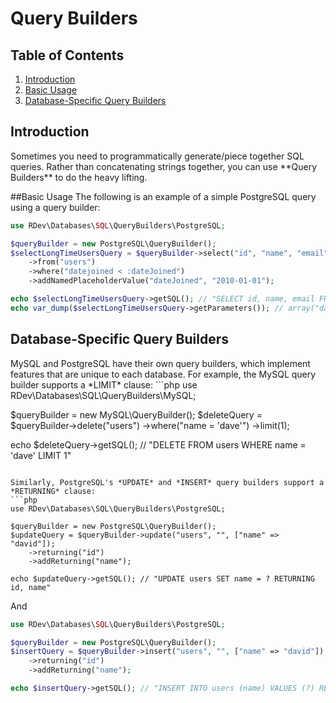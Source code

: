 # Query Builders

## Table of Contents
1. [Introduction](#introduction)
2. [Basic Usage](#basic-usage)
3. [Database-Specific Query Builders](#database-specific-query-builders)

<h2 id="introduction">Introduction</h2>
Sometimes you need to programmatically generate/piece together SQL queries.  Rather than concatenating strings together, you can use **Query Builders** to do the heavy lifting.  

<a id="basic-usage"></a>
##Basic Usage
The following is an example of a simple PostgreSQL query using a query builder:

```php
use RDev\Databases\SQL\QueryBuilders\PostgreSQL;

$queryBuilder = new PostgreSQL\QueryBuilder();
$selectLongTimeUsersQuery = $queryBuilder->select("id", "name", "email")
    ->from("users")
    ->where("datejoined < :dateJoined")
    ->addNamedPlaceholderValue("dateJoined", "2010-01-01");

echo $selectLongTimeUsersQuery->getSQL(); // "SELECT id, name, email FROM users WHERE datejoined < :dateJoined"
echo var_dump($selectLongTimeUsersQuery->getParameters()); // array("dateJoined" => "2010-01-01")
```

<h2 id="database-specific-query-builders">Database-Specific Query Builders</h2>
MySQL and PostgreSQL have their own query builders, which implement features that are unique to each database.  For example, the MySQL query builder supports a *LIMIT* clause:
```php
use RDev\Databases\SQL\QueryBuilders\MySQL;

$queryBuilder = new MySQL\QueryBuilder();
$deleteQuery = $queryBuilder->delete("users")
    ->where("name = 'dave'")
    ->limit(1);
    
echo $deleteQuery->getSQL(); // "DELETE FROM users WHERE name = 'dave' LIMIT 1"
```

Similarly, PostgreSQL's *UPDATE* and *INSERT* query builders support a *RETURNING* clause:
```php
use RDev\Databases\SQL\QueryBuilders\PostgreSQL;

$queryBuilder = new PostgreSQL\QueryBuilder();
$updateQuery = $queryBuilder->update("users", "", ["name" => "david"]);
    ->returning("id")
    ->addReturning("name");

echo $updateQuery->getSQL(); // "UPDATE users SET name = ? RETURNING id, name"
```
And
```php
use RDev\Databases\SQL\QueryBuilders\PostgreSQL;

$queryBuilder = new PostgreSQL\QueryBuilder();
$insertQuery = $queryBuilder->insert("users", "", ["name" => "david"]);
    ->returning("id")
    ->addReturning("name");

echo $insertQuery->getSQL(); // "INSERT INTO users (name) VALUES (?) RETURNING id, name"
```